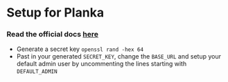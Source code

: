 # Setup for Planka

### Read the official docs [here](https://docs.planka.cloud/docs/installation/docker/production_version)

- Generate a secret key `openssl rand -hex 64`
- Past in your generated `SECRET_KEY`, change the `BASE_URL` and setup your default admin user by uncommenting the lines starting with `DEFAULT_ADMIN`